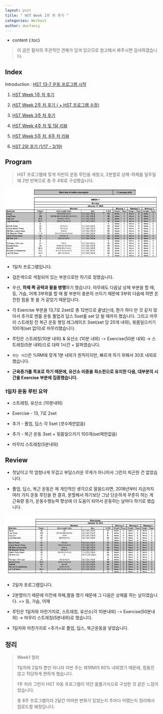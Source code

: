 ```yaml
---
layout: post
title: " HST Week 1주 차 후기 "
categories: Workout
author: devfancy
---
```

* content
{:toc}


> 이 글은 필자의 주관적인 견해가 담겨 있으므로 참고해서 봐주시면 감사하겠습니다.

## Index

Introduction : [HST 13-7 운동 프로그램 시작](https://devfancy.github.io/Workout-HST-Introduction/)

1. [HST Week 1주 차 후기](https://devfancy.github.io/Workout-HST-Week1/)

2. [HST Week 2주 차 후기 ( + HST 프로그램 수정)](https://devfancy.github.io/Workout-HST-Week2/)

3. [HST Week 3주 차 후기](https://devfancy.github.io/Workout-HST-Week3/)

4. [HST Week 4주 차 및 1달 리뷰](https://devfancy.github.io/Workout-HST-Week4/)

5. [HST Week 5주 차, 6주 차 리뷰](https://devfancy.github.io/Workout-HST-Week5-And-6/)

6. [HST 2달 후기 (1/17 - 3/19)](https://devfancy.github.io/Workout-HST-End/)

## Program

> HST 프로그램에 맞게 저만의 운동 루틴을 세웠고, 2분할로 상체-하체를 일주일에 2번 반복으로 총 주 4회로 구성했습니다.

![](/assets/img/workout/hst_week1_1.png)

* 1일차 프로그램입니다.

* 검은색으로 색칠되어 있는 부분으로만 하기로 정했습니다.

* 우선, **하체 쪽 공략과 팔을 병행**하기 했습니다. 아무래도 다음날 상체 부분을 할 때, 등, 가슴, 어깨 3부위를 할 때 팔 부분이 충분히 쓰이기 때문에 3부위 다음에 하면 온전한 힘을 못 쓸 거 같았기 때문입니다.

* 각 Exercise 부분을 13,7로 2set로 총 12번으로 끝냈는데, 뭔가 하다 만 것 같지 않아서 추가로 맨몸 운동 풀업과 딥스 5set를 set 당 될 때까지 했습니다. 그리고 마무리 스트레칭 전 복근 운동 행잉 레그레이즈 3set(set 당 20개 내외), 윗몸일으키기 100개(set 없이)로 마무리했습니다.

* 루틴은 스트레칭(10분 내외) & 유산소 (10분 내외) -> Exercise(50분 내외) -> 스트레칭(5분 내외)으로 대략 1시간 + 알파였습니다.

* `쉬는 시간`은 %RM에 맞게 1분 내외가 원칙이지만, 빠르게 하기 위해서 30초 내외로 했습니다.

* **근육증가를 목표로 하기 때문에, 유산소 비중을 최소한으로 유지한 다음, 대부분의 시간을 Exercise 부분에 집중했습니다.**

### 1일차 운동 루틴 요약

* 스트레칭, 유산소 (10분내외)

* Exercise - 13, 7로 2set

* 추가 - 풀업, 딥스 각 5set (갯수제한없음)

* 추가 - 복근 운동 3set + 윗몸일으키기 100개(set제한없음)

* 마무리 스트레칭(5분내외)

## Review

* 첫날이고 막 엄청나게 무겁고 부담스러운 무게가 아니어서 그런지 피곤한 건 없었습니다.

* 풀업, 딥스, 복근 운동은 제 개인적인 생각으로 말씀드리면, 2018년부터 지금까지 여러 가지 운동 루틴을 한 결과, 분할해서 하기보단 그냥 단순하게 꾸준히 하는 게 근육량 증가, 운동수행능력 향상에 더 도움이 되어서 운동하는 날마다 하기로 했습니다.

![](/assets/img/workout/hst_week1_2.png)

* 2일차 프로그램입니다.

* 2분할이기 때문에 이전에 하체,팔을 했기 때문에 그 다음은 상체를 하는 날이였습니다. => 등, 가슴, 어깨

* 루틴은 1일차와 마찬가지로, 스트레칭, 유산소(각 10분내외) -> Exercise(50분내외) -> 마무리 스트레칭(5분내외)로 했습니다.

* 1일차와 마찬가지로 <추가>로 풀업, 딥스, 복근운동을 넣었습니다.

## 정리

> Week1 정리
>
> 1일차와 2일차 뿐만 아니라 이번 주는 제1RM의 60% 내외였기 때문에, 힘들진 않고 적당하게 편하게 했습니다.
>
> 1주 차라 그런지 HST 자동 프로그램이 약간 몸풀기식으로 구성한 것 같은 느낌이었습니다.
>
> 총 8주 프로그램이라 2달간 어떠한 변화가 있었는지 주마다 어땠는지 정리해서 업로드할 예정입니다.